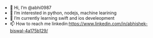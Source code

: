 - 👋 Hi, I’m @abhi0987
- 👀 I’m interested in python, nodejs, machine learining
- 🌱 I’m currently learning swift and ios develeopment
- 📫 How to reach me 
     linkedin:https://www.linkedin.com/in/abhishek-biswal-4a175b129/

<!---
abhi0987/abhi0987 is a ✨ special ✨ repository because its `README.md` (this file) appears on your GitHub profile.
You can click the Preview link to take a look at your changes.
--->

